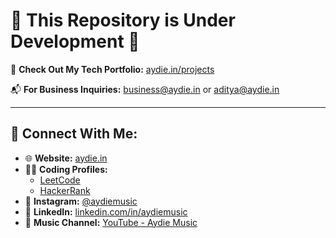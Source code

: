 # 🚧 This Repository is Under Development 🚧

🔗 **Check Out My Tech Portfolio:** [aydie.in/projects](https://aydie.in/projects)

📬 **For Business Inquiries:** [business@aydie.in](mailto:business@aydie.in) or [aditya@aydie.in](mailto:aditya@aydie.in) 

---

## 🔗 Connect With Me:

- 🌐 **Website:** [aydie.in](https://aydie.in)
- 👨‍💻 **Coding Profiles:**  
  - [LeetCode](https://leetcode.com/aydie)  
  - [HackerRank](https://hackerrank.com/aydie)
- 📸 **Instagram:** [@aydiemusic](https://instagram.com/aydiemusic)
- 💼 **LinkedIn:** [linkedin.com/in/aydiemusic](https://www.linkedin.com/in/aydiemusic)
- 🎵 **Music Channel:** [YouTube - Aydie Music](https://www.youtube.com/aydiemuisc)
